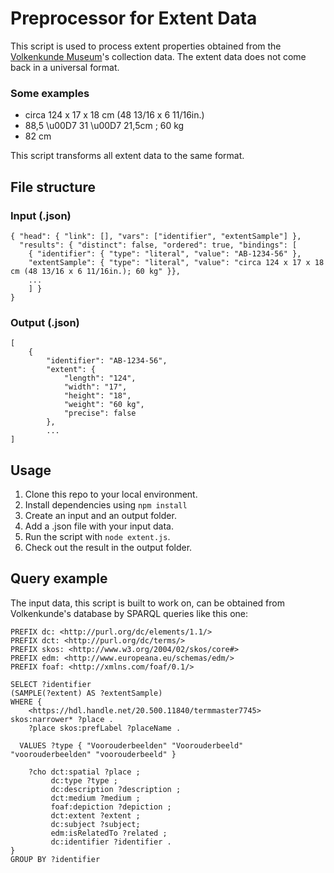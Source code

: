 # Preprocessor for Extent Data
This script is used to process extent properties obtained from the [Volkenkunde Museum](https://www.volkenkunde.nl/en)'s collection data.
The extent data does not come back in a universal format. 
### Some examples
- circa 124 x 17 x 18 cm (48 13/16 x 6 11/16in.)
- 88,5 \u00D7 31 \u00D7 21,5cm ; 60 kg
- 82 cm

This script transforms all extent data to the same format.


## File structure
### Input (.json)
```
{ "head": { "link": [], "vars": ["identifier", "extentSample"] },
  "results": { "distinct": false, "ordered": true, "bindings": [
    { "identifier": { "type": "literal", "value": "AB-1234-56" },
    "extentSample": { "type": "literal", "value": "circa 124 x 17 x 18 cm (48 13/16 x 6 11/16in.); 60 kg" }},
    ...
    ] } 
}
```

### Output (.json)
```
[
    {
        "identifier": "AB-1234-56",
        "extent": {
            "length": "124",
            "width": "17",
            "height": "18",
            "weight": "60 kg",
            "precise": false
        }, 
        ...
]
```

## Usage
1. Clone this repo to your local environment.
2. Install dependencies using `npm install`
3. Create an input and an output folder.
4. Add a .json file with your input data.
5. Run the script with `node extent.js`.
6. Check out the result in the output folder.


## Query example
The input data, this script is built to work on, can be obtained from Volkenkunde's database by SPARQL queries like this one:
```
PREFIX dc: <http://purl.org/dc/elements/1.1/>
PREFIX dct: <http://purl.org/dc/terms/>
PREFIX skos: <http://www.w3.org/2004/02/skos/core#>
PREFIX edm: <http://www.europeana.eu/schemas/edm/>
PREFIX foaf: <http://xmlns.com/foaf/0.1/>

SELECT ?identifier 
(SAMPLE(?extent) AS ?extentSample)
WHERE {
   	<https://hdl.handle.net/20.500.11840/termmaster7745> skos:narrower* ?place .
   	?place skos:prefLabel ?placeName .

  VALUES ?type { "Voorouderbeelden" "Voorouderbeeld" "voorouderbeelden" "voorouderbeeld" }
  
  	?cho dct:spatial ?place ;
         dc:type ?type ;
         dc:description ?description ;
         dct:medium ?medium ;
         foaf:depiction ?depiction ;
         dct:extent ?extent ;
         dc:subject ?subject; 
         edm:isRelatedTo ?related ;
         dc:identifier ?identifier .
}
GROUP BY ?identifier
```
